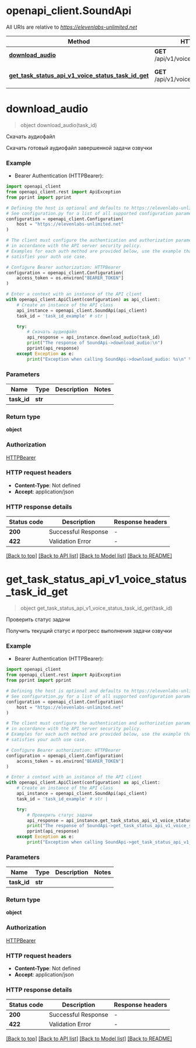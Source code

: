 # openapi_client.SoundApi

All URIs are relative to *https://elevenlabs-unlimited.net*

Method | HTTP request | Description
------------- | ------------- | -------------
[**download_audio**](SoundApi.md#download_audio) | **GET** /api/v1/voice/download/{task_id} | Скачать аудиофайл
[**get_task_status_api_v1_voice_status_task_id_get**](SoundApi.md#get_task_status_api_v1_voice_status_task_id_get) | **GET** /api/v1/voice/status/{task_id} | Проверить статус задачи


# **download_audio**
> object download_audio(task_id)

Скачать аудиофайл

Скачать готовый аудиофайл завершенной задачи озвучки

### Example

* Bearer Authentication (HTTPBearer):

```python
import openapi_client
from openapi_client.rest import ApiException
from pprint import pprint

# Defining the host is optional and defaults to https://elevenlabs-unlimited.net
# See configuration.py for a list of all supported configuration parameters.
configuration = openapi_client.Configuration(
    host = "https://elevenlabs-unlimited.net"
)

# The client must configure the authentication and authorization parameters
# in accordance with the API server security policy.
# Examples for each auth method are provided below, use the example that
# satisfies your auth use case.

# Configure Bearer authorization: HTTPBearer
configuration = openapi_client.Configuration(
    access_token = os.environ["BEARER_TOKEN"]
)

# Enter a context with an instance of the API client
with openapi_client.ApiClient(configuration) as api_client:
    # Create an instance of the API class
    api_instance = openapi_client.SoundApi(api_client)
    task_id = 'task_id_example' # str | 

    try:
        # Скачать аудиофайл
        api_response = api_instance.download_audio(task_id)
        print("The response of SoundApi->download_audio:\n")
        pprint(api_response)
    except Exception as e:
        print("Exception when calling SoundApi->download_audio: %s\n" % e)
```



### Parameters


Name | Type | Description  | Notes
------------- | ------------- | ------------- | -------------
 **task_id** | **str**|  | 

### Return type

**object**

### Authorization

[HTTPBearer](../README.md#HTTPBearer)

### HTTP request headers

 - **Content-Type**: Not defined
 - **Accept**: application/json

### HTTP response details

| Status code | Description | Response headers |
|-------------|-------------|------------------|
**200** | Successful Response |  -  |
**422** | Validation Error |  -  |

[[Back to top]](#) [[Back to API list]](../README.md#documentation-for-api-endpoints) [[Back to Model list]](../README.md#documentation-for-models) [[Back to README]](../README.md)

# **get_task_status_api_v1_voice_status_task_id_get**
> object get_task_status_api_v1_voice_status_task_id_get(task_id)

Проверить статус задачи

Получить текущий статус и прогресс выполнения задачи озвучки

### Example

* Bearer Authentication (HTTPBearer):

```python
import openapi_client
from openapi_client.rest import ApiException
from pprint import pprint

# Defining the host is optional and defaults to https://elevenlabs-unlimited.net
# See configuration.py for a list of all supported configuration parameters.
configuration = openapi_client.Configuration(
    host = "https://elevenlabs-unlimited.net"
)

# The client must configure the authentication and authorization parameters
# in accordance with the API server security policy.
# Examples for each auth method are provided below, use the example that
# satisfies your auth use case.

# Configure Bearer authorization: HTTPBearer
configuration = openapi_client.Configuration(
    access_token = os.environ["BEARER_TOKEN"]
)

# Enter a context with an instance of the API client
with openapi_client.ApiClient(configuration) as api_client:
    # Create an instance of the API class
    api_instance = openapi_client.SoundApi(api_client)
    task_id = 'task_id_example' # str | 

    try:
        # Проверить статус задачи
        api_response = api_instance.get_task_status_api_v1_voice_status_task_id_get(task_id)
        print("The response of SoundApi->get_task_status_api_v1_voice_status_task_id_get:\n")
        pprint(api_response)
    except Exception as e:
        print("Exception when calling SoundApi->get_task_status_api_v1_voice_status_task_id_get: %s\n" % e)
```



### Parameters


Name | Type | Description  | Notes
------------- | ------------- | ------------- | -------------
 **task_id** | **str**|  | 

### Return type

**object**

### Authorization

[HTTPBearer](../README.md#HTTPBearer)

### HTTP request headers

 - **Content-Type**: Not defined
 - **Accept**: application/json

### HTTP response details

| Status code | Description | Response headers |
|-------------|-------------|------------------|
**200** | Successful Response |  -  |
**422** | Validation Error |  -  |

[[Back to top]](#) [[Back to API list]](../README.md#documentation-for-api-endpoints) [[Back to Model list]](../README.md#documentation-for-models) [[Back to README]](../README.md)

